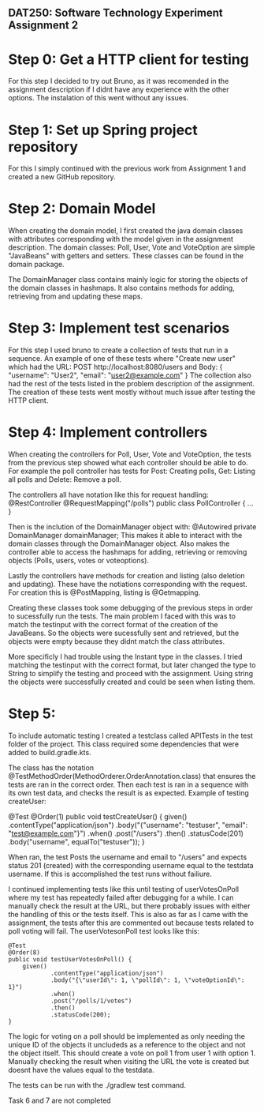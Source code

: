 ## DAT250: Software Technology Experiment Assignment 2

# Step 0: Get a HTTP client for testing

For this step I decided to try out Bruno, as it was recomended in the assignment description if I didnt have any experience with the other options. The instalation of this went without any issues.



# Step 1: Set up Spring project repository

For this I simply continued with the previous work from Assignment 1 and created a new GitHub repository.


# Step 2: Domain Model

When creating the domain model, I first created the java domain classes with attributes corresponding with the model given in the assignment description. The domain classes: Poll, User, Vote and VoteOption are simple "JavaBeans" with getters and setters. These classes can be found in the domain package.

The DomainManager class contains mainly logic for storing the objects of the domain classes in hashmaps. It also contains methods for adding, retrieving from and updating these maps. 


# Step 3: Implement test scenarios

For this step I used bruno to create a collection of tests that run in a sequence. An example of one of these tests where "Create new user" which had the URL:
POST http://localhost:8080/users
and Body: 
{
  "username": "User2",
  "email": "user2@example.com"
}
The collection also had the rest of the tests listed in the problem description of the assignment. The creation of these tests went mostly without much issue after testing the HTTP client.




# Step 4: Implement controllers

When creating the controllers for Poll, User, Vote and VoteOption, the tests from the previous step showed what each controller should be able to do. For example the poll controller has tests for Post: Creating polls, Get: Listing all polls and Delete: Remove a poll.

The controllers all have notation like this for request handling:
@RestController
@RequestMapping("/polls")
public class PollController {
    ...
}

Then is the inclution of the DomainManager object with:
  @Autowired
    private DomainManager domainManager;
This makes it able to interact with the domain classes through the DomainManager object. Also makes the controller able to access the hashmaps for adding, retrieving or removing objects (Polls, users, votes or voteoptions).

Lastly the controllers have methods for creation and listing (also deletion and updating). These have the notiations corresponding with the request. For creation this is @PostMapping, listing is @Getmapping.

Creating these classes took some debugging of the previous steps in order to sucessfully run the tests. The main problem I faced with this was to match the testinput with the correct format of the creation of the JavaBeans. So the objects were sucessfully sent and retrieved, but the objects were empty because they didnt match the class attributes.

More specificly I had trouble using the Instant type in the classes. I tried matching the testinput with the correct format, but later changed the type to String to simplify the testing and proceed with the assignment. Using string the objects were successfully created and could be seen when listing them.

# Step 5:

To include automatic testing I created a testclass called APITests in the test folder of the project. This class required some dependencies that were added to build.gradle.kts.

The class has the notation @TestMethodOrder(MethodOrderer.OrderAnnotation.class) that ensures the tests are ran in the correct order. Then each test is ran in a sequence with its own test data, and checks the result is as expected. Example of testing createUser:

   @Test
    @Order(1)
    public void testCreateUser() {
        given()
                .contentType("application/json")
                .body("{\"username\": \"testuser\", \"email\": \"test@example.com\"}")
                .when()
                .post("/users")
                .then()
                .statusCode(201)
                .body("username", equalTo("testuser"));
    }
    

When ran, the test Posts the username and email to "/users" and expects status 201 (created) with the corresponding username equal to the testdata username. If this is accomplished the test runs without failiure.

I continued implementing tests like this until testing of userVotesOnPoll where my test has repeatedly failed after debugging for a while. I can manually check the result at the URL, but there probably issues with either the handling of this or the tests itself. This is also as far as I came with the assignment, the tests after this are commented out because tests related to poll voting will fail. The userVotesonPoll test looks like this:

    @Test
    @Order(8)
    public void testUserVotesOnPoll() {
        given()
                .contentType("application/json")
                .body("{\"userId\": 1, \"pollId\": 1, \"voteOptionId\": 1}")
                .when()
                .post("/polls/1/votes")
                .then()
                .statusCode(200);
    }

The logic for voting on a poll should be implemented as only needing the unique ID of the objects it uncludeds as a reference to the object and not the object itself. This should create a vote on poll 1 from user 1 with option 1. Manually checking the result when visiting the URL the vote is created but doesnt have the values equal to the testdata.

The tests can be run with the ./gradlew test command.

Task 6 and 7 are not completed

